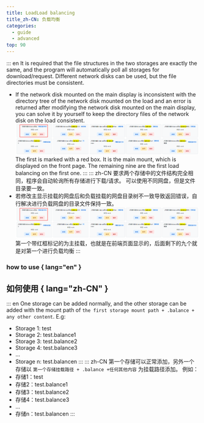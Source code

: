 ```yaml
---
title: LoadLoad balancing
title_zh-CN: 负载均衡
categories:
  - guide
  - advanced
top: 90
---
```


::: en
It is required that the file structures in the two storages are exactly the same, and the program will automatically poll all storages for download/request.
Different network disks can be used, but the file directories must be consistent.

- If the network disk mounted on the main display is inconsistent with the directory tree of the network disk mounted on the load and an error is returned after modifying the network disk mounted on the main display, you can solve it by yourself to keep the directory files of the network disk on the load consistent.
  ![](/img/advanced/balance.png)
  The first is marked with a red box. It is the main mount, which is displayed on the front page. The remaining nine are the first load balancing on the first one.
  :::
  ::: zh-CN
  要求两个存储中的文件结构完全相同，程序会自动轮询所有存储进行下载/请求。
  可以使用不同网盘，但是文件目录要一致。
- 若修改主显示挂载的网盘后和负载挂载的网盘目录树不一致导致返回错误，自行解决进行负载网盘的目录文件保持一致。
  ![](/img/advanced/balance.png)
  第一个带红框标记的为主挂载，也就是在前端页面显示的，后面剩下的九个就是对第一个进行负载均衡
  :::

### **how to use​** { lang="en" }

## **如何使用​** { lang="zh-CN" }

::: en
One storage can be added normally, and the other storage can be added with the mount path of `the first storage mount path + .balance + any other content`.
E.g:

- Storage 1: test
- Storage 2: test.balance1
- Storage 3: test.balance2
- Storage 4: test.balance3
- ...
- Storage n: test.balancen
  :::
  ::: zh-CN
  第一个存储可以正常添加，另外一个存储以 `第一个存储挂载路径 + .balance +任何其他内容` 为挂载路径添加。
  例如：
- 存储1：test
- 存储2：test.balance1
- 存储3：test.balance2
- 存储4：test.balance3
- ...
- 存储n：test.balancen
  :::
